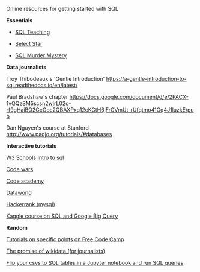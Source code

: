 Online resources for getting started with SQL


**Essentials**

- [SQL Teaching](https://www.sqlteaching.com/)

- [Select Star](https://selectstarsql.com/)

- [SQL Murder Mystery](http://mystery.knightlab.com/walkthrough.html)


**Data journalists**

Troy Thibodeaux's 'Gentle Introduction'
https://a-gentle-introduction-to-sql.readthedocs.io/en/latest/

Paul Bradshaw's chapter
https://docs.google.com/document/d/e/2PACX-1vQQzSM5scsn2wjrL02o-rf9gHaiBQ2GcGoc2QBAXPxq12cKGtH6jFrGVmUt_rUfqtmo41Gq4J1luzkE/pub

Dan Nguyen's course at Stanford
http://www.padjo.org/tutorials/#databases


**Interactive tutorials**

[W3 Schools Intro to sql](https://www.w3schools.com/sql/default.asp)

[Code wars](https://www.codewars.com/collections/sql-for-beginners)

[Code academy](https://www.codecademy.com/courses/learn-sql/)

[Dataworld](https://docs.data.world/documentation/sql/concepts/basic/intro.html#sql-on-dataworld)

[Hackerrank (mysql)](https://www.hackerrank.com/domains/sql)

[Kaggle course on SQL and Google Big Query](https://www.kaggle.com/learn/intro-to-sql)


**Random**

[Tutorials on specific points on Free Code Camp](https://www.freecodecamp.org/news/search/?query=sql)

[The promise of wikidata (for journalists)](https://datajournalism.com/read/longreads/the-promise-of-wikidata)

[Flip your csvs to SQL tables in a Jupyter notebook and run SQL queries](https://towardsdatascience.com/python-pandas-and-sqlite-a0e2c052456f)

